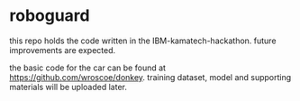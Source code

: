 # roboguard
this repo holds the code written in the IBM-kamatech-hackathon. future improvements are expected.

the basic code for the car can be found at https://github.com/wroscoe/donkey. training dataset, model and supporting materials will be uploaded later.
